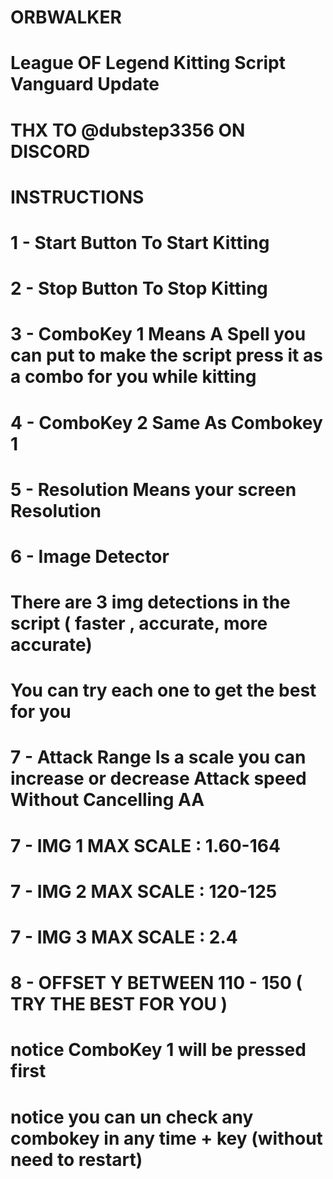 # ORBWALKER
# League OF Legend Kitting Script Vanguard Update
# THX TO @dubstep3356 ON DISCORD 
# INSTRUCTIONS
# 1 - Start Button To Start Kitting
# 2 - Stop Button To Stop Kitting
# 3 - ComboKey 1 Means A Spell you can put to make the script press it as a combo for you while kitting 
# 4 - ComboKey 2 Same As Combokey 1
# 5 - Resolution Means your screen Resolution
# 6 - Image Detector
# There are 3 img detections in the script ( faster , accurate, more accurate)
# You can try each one to get the best for you
# 7 - Attack Range Is a scale you can increase or decrease Attack speed Without Cancelling AA
# 7 - IMG 1 MAX SCALE : 1.60-164
# 7 - IMG 2 MAX SCALE : 120-125
# 7 - IMG 3 MAX SCALE : 2.4
# 8 - OFFSET Y BETWEEN 110 - 150 ( TRY THE BEST FOR YOU )
# notice ComboKey 1 will be pressed first
# notice you can un check any combokey  in any time + key (without need to restart)
